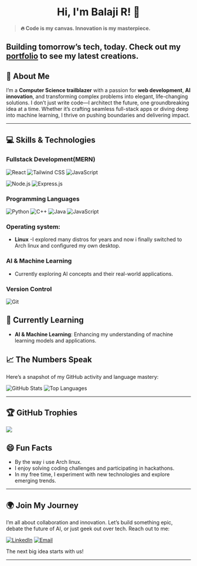 <div align="center">
 

# Hi, I'm Balaji R! 👋
</div>


> **🔥 Code is my canvas. Innovation is my masterpiece.**

Building tomorrow’s tech, today. Check out my [portfolio](https://balaji-r-portfolio.netlify.app/) to see my latest creations.
---

## 🚀 About Me
I’m a **Computer Science trailblazer** with a passion for **web development**, **AI innovation**, and transforming complex problems into elegant, life-changing solutions. I don’t just write code—I architect the future, one groundbreaking idea at a time. Whether it’s crafting seamless full-stack apps or diving deep into machine learning, I thrive on pushing boundaries and delivering impact.

---
## 💻 Skills & Technologies


### Fullstack Development(MERN)
 ![React](https://img.shields.io/badge/-React-61DAFB?style=flat&logo=react&logoColor=white)   ![Tailwind CSS](https://img.shields.io/badge/-TailwindCSS-06B6D4?style=flat&logo=tailwind-css&logoColor=white)  ![JavaScript](https://img.shields.io/badge/-JavaScript-F7DF1E?style=flat&logo=javascript&logoColor=white)

 ![Node.js](https://img.shields.io/badge/-Node.js-8CC84B?style=flat&logo=node.js&logoColor=white) ![Express.js](https://img.shields.io/badge/-Express.js-000000?style=flat&logo=express&logoColor=white)

### Programming Languages
 ![Python](https://img.shields.io/badge/-Python-3776AB?style=flat&logo=python&logoColor=white)  ![C++](https://img.shields.io/badge/-C++-00599C?style=flat&logo=cplusplus&logoColor=white)  ![Java](https://img.shields.io/badge/-Java-007396?style=flat&logo=java&logoColor=white) ![JavaScript](https://img.shields.io/badge/-JavaScript-F7DF1E?style=flat&logo=javascript&logoColor=white)

### Operating system:

- **Linux** -I explored many distros for years and now i finally switched to Arch linux and configured my own desktop.

  
### AI & Machine Learning
- Currently exploring AI concepts and their real-world applications.

### Version Control
 ![Git](https://img.shields.io/badge/-Git-F05032?style=flat&logo=git&logoColor=white)

## 🌱 Currently Learning
- **AI & Machine Learning**: Enhancing my understanding of machine learning models and applications.


## 📈 The Numbers Speak
Here’s a snapshot of my GitHub activity and language mastery:

![GitHub Stats](https://github-readme-stats.vercel.app/api?username=balaji-r-2007&show_icons=true&theme=dark) ![Top Languages](https://github-readme-stats.vercel.app/api/top-langs/?username=balaji-r-2007&layout=compact&theme=dark)  

---
## 🏆 GitHub Trophies
![](https://github-profile-trophy.vercel.app/?username=balaji-r-2007&theme=tokyonight&no-frame=true&no-bg=false&margin-w=4)



## 😄 Fun Facts
- By the way i use Arch linux.
- I enjoy solving coding challenges and participating in hackathons.
- In my free time, I experiment with new technologies and explore emerging trends.

---

## 🌍 Join My Journey
I’m all about collaboration and innovation. Let’s build something epic, debate the future of AI, or just geek out over tech. Reach out to me:  


[![LinkedIn](https://img.shields.io/badge/LinkedIn-0077B5?style=for-the-badge&logo=linkedin&logoColor=white)](https://www.linkedin.com/in/balaji-rkb/) [![Email](https://img.shields.io/badge/Email-D14836?style=for-the-badge&logo=gmail&logoColor=white)](mailto:balaji648balaji@gmail.com)  

The next big idea starts with us!

---
</div>
